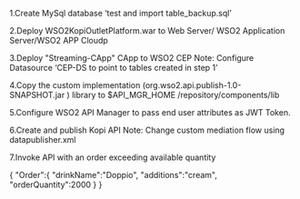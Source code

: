 1.Create MySql  database ‘test and import table_backup.sql’

2.Deploy  WSO2KopiOutletPlatform.war to Web Server/ WSO2 Application Server/WSO2 APP Cloudp

3.Deploy "Streaming-CApp"  CApp to WSO2 CEP 
  Note: Configure Datasource ‘CEP-DS to point to tables created in step 1’

4.Copy  the custom implementation (org.wso2.api.publish-1.0-SNAPSHOT.jar ) library to  $API_MGR_HOME /repository/components/lib


5.Configure WSO2 API Manager to pass end user attributes as JWT Token.

6.Create  and publish Kopi API
Note: Change custom mediation flow using datapublisher.xml


7.Invoke API with an order exceeding available quantity


{
   "Order":{
       "drinkName":"Doppio",
       "additions":"cream",
       "orderQuantity":2000
   }
}

